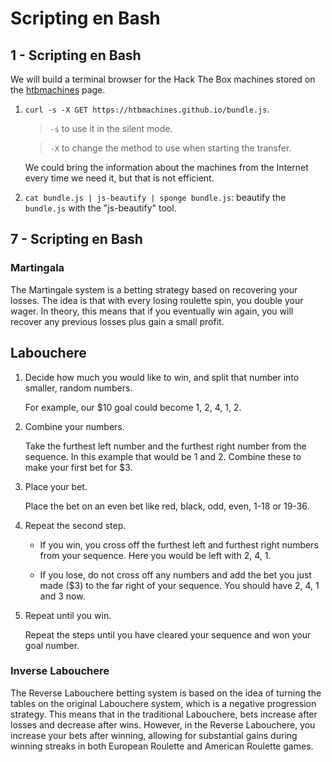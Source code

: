 # Scripting en Bash

## 1 - Scripting en Bash

We will build a terminal browser for the Hack The Box machines stored on the [htbmachines](https://htbmachines.github.io) page.

1. `curl -s -X GET https://htbmachines.github.io/bundle.js`.

    > `-s` to use it in the silent mode.

    > `-X` to change the method to use when starting the transfer.

    We could bring the information about the machines from the Internet every time we need it, but that is not efficient.

2. `cat bundle.js | js-beautify | sponge bundle.js`: beautify the `bundle.js` with the "js-beautify" tool.

## 7 - Scripting en Bash

### Martingala

The Martingale system is a betting strategy based on recovering your losses. The idea is that with every losing roulette spin, you double your wager. In theory, this means that if you eventually win again, you will recover any previous losses plus gain a small profit.

## Labouchere

1. Decide how much you would like to win, and split that number into smaller, random numbers.

    For example, our $$10$ goal could become $1$, $2$, $4$, $1$, $2$.

2. Combine your numbers.

    Take the furthest left number and the furthest right number from the sequence. In this example that would be $1$ and $2$. Combine these to make your first bet for $$3$.

3. Place your bet.

    Place the bet on an even bet like red, black, odd, even, $1$-$18$ or $19$-$36$.

4. Repeat the second step.

    - If you win, you cross off the furthest left and furthest right numbers from your sequence. Here you would be left with $2$, $4$, $1$.

    - If you lose, do not cross off any numbers and add the bet you just made ($$3$) to the far right of your sequence. You should have $2$, $4$, $1$ and $3$ now.

5. Repeat until you win.

    Repeat the steps until you have cleared your sequence and won your goal number.

### Inverse Labouchere

The Reverse Labouchere betting system is based on the idea of turning the tables on the original Labouchere system, which is a negative progression strategy. This means that in the traditional Labouchere, bets increase after losses and decrease after wins. However, in the Reverse Labouchere, you increase your bets after winning, allowing for substantial gains during winning streaks in both European Roulette and American Roulette games.
